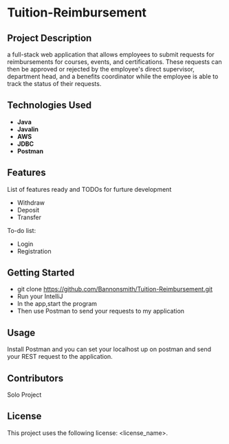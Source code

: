 # Tuition-Reimbursement
## Project Description
a full-stack web application that allows employees to submit requests for reimbursements for courses, events, and certifications. These requests can then be approved or rejected by the employee's direct supervisor, department head, and a benefits coordinator while the employee is able to track the status of their requests.

## Technologies Used

- **Java**
- **Javalin**
- **AWS**
- **JDBC**
- **Postman**

## Features
List of features ready and TODOs for furture development

- Withdraw
- Deposit
- Transfer

To-do list:

* Login
* Registration

## Getting Started
- git clone https://github.com/Bannonsmith/Tuition-Reimbursement.git
- Run your IntelliJ
- In the app,start the program
- Then use Postman to send your requests to my application

## Usage
Install Postman and you can set your localhost up on postman and send your REST request to the application.

## Contributors
Solo Project

## License
This project uses the following license: <license_name>.

